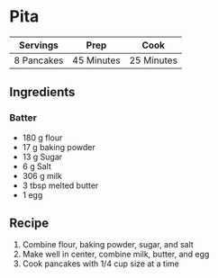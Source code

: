 # Pita

|Servings|Prep|Cook|
|--|--|--|
|8 Pancakes|45 Minutes|25 Minutes|

## Ingredients

### Batter

* 180 g flour
* 17 g baking powder
* 13 g Sugar
* 6 g Salt
* 306 g milk
* 3 tbsp melted butter
* 1 egg

## Recipe

1) Combine flour, baking powder, sugar, and salt
2) Make well in center, combine milk, butter, and egg
3) Cook pancakes with 1/4 cup size at a time
